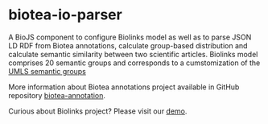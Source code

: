 # biotea-io-parser
A BioJS component to configure Biolinks model as well as to parse JSON LD RDF 
from Biotea annotations, calculate group-based distribution and calculate semantic similarity between two scientific articles. Biolinks model comprises 20 semantic groups and corresponds to a cumstomization of the [UMLS semantic groups](https://semanticnetwork.nlm.nih.gov/)

More information about Biotea annotations project available in GitHub repository [biotea-annotation](https://github.com/biotea/biotea-annotation).

Curious about Biolinks project? Please visit our [demo](https://github.com/ljgarcia/biotea-biolinks).
